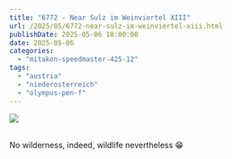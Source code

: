 ```yaml
---
title: "6772 - Near Sulz im Weinviertel XIII"
url: /2025/05/6772-near-sulz-im-weinviertel-xiii.html
publishDate: 2025-05-06 18:00:00
date: 2025-05-06
categories:
  - "mitakon-speedmaster-425-12"
tags:
  - "austria"
  - "niederosterreich"
  - "olympus-pen-f"
---
```

<div class="container">
<div class="center"><a target="_blank" href="https://d25zfm9zpd7gm5.cloudfront.net/1200x1200/2020/20201026_145550_lr.jpg"><img class="webfeedsFeaturedVisual" src="https://d25zfm9zpd7gm5.cloudfront.net/0600x0600/2020/20201026_145550_lr.jpg" /></a></div>
</div>
<br />

No wilderness, indeed, wildlife nevertheless :grin:
